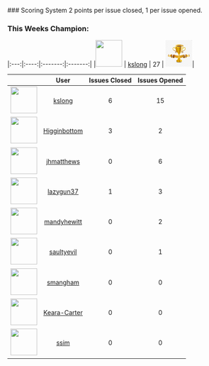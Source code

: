 
### Scoring System
2 points per issue closed, 1 per issue opened.

### This Weeks Champion:

|:---:|:----:|:-------:|:-------:|
|<img src="https://avatars0.githubusercontent.com/u/2530901?v=4" width="60" height="60" /> | [kslong](https://github.com/kslong) | 27 | <img src="img/trophy.jpg" width="60" height="60" />|

|     |   User   |Issues Closed|Issues Opened|
|:---:|:--------:|:-----------:|:-----------:|
|<img src="https://avatars0.githubusercontent.com/u/2530901?v=4" width="60" height="60" />| [kslong](https://github.com/kslong)| 6 | 15 |
|<img src="https://avatars0.githubusercontent.com/u/3329213?v=4" width="60" height="60" />| [Higginbottom](https://github.com/Higginbottom)| 3 | 2 |
|<img src="https://avatars1.githubusercontent.com/u/3007249?v=4" width="60" height="60" />| [jhmatthews](https://github.com/jhmatthews)| 0 | 6 |
|<img src="https://avatars1.githubusercontent.com/u/4816000?v=4" width="60" height="60" />| [lazygun37](https://github.com/lazygun37)| 1 | 3 |
|<img src="https://avatars2.githubusercontent.com/u/32335653?v=4" width="60" height="60" />| [mandyhewitt](https://github.com/mandyhewitt)| 0 | 2 |
|<img src="https://avatars2.githubusercontent.com/u/19627279?v=4" width="60" height="60" />| [saultyevil](https://github.com/saultyevil)| 0 | 1 |
|<img src="https://avatars3.githubusercontent.com/u/8093436?v=4" width="60" height="60" />| [smangham](https://github.com/smangham)| 0 | 0 |
|<img src="https://avatars2.githubusercontent.com/u/40031694?v=4" width="60" height="60" />| [Keara-Carter](https://github.com/Keara-Carter)| 0 | 0 |
|<img src="https://avatars1.githubusercontent.com/u/790317?v=4" width="60" height="60" />| [ssim](https://github.com/ssim)| 0 | 0 |
